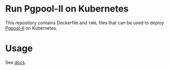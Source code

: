 # Run Pgpool-II on Kubernetes

This repository contains Dockerfile and <code>YAML</code> files that can be used to deploy [Pgpool-II](https://pgpool.net "Pgpool-II") on Kubernetes.

# Usage

See [docs](docs/index.md).
